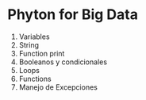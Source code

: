 # Phyton for Big Data

1. Variables
2. String
3. Function print
4. Booleanos y condicionales
5. Loops
6. Functions
7. Manejo de Excepciones
